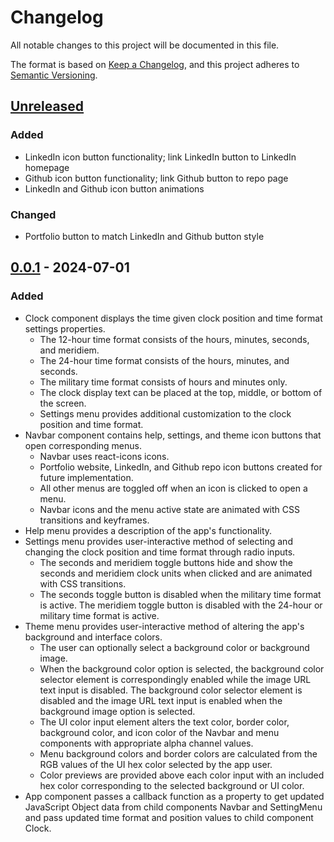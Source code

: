 # Changelog

All notable changes to this project will be documented in this file.

The format is based on [Keep a Changelog](https://keepachangelog.com/en/1.1.0/),
and this project adheres to [Semantic Versioning](https://semver.org/spec/v2.0.0.html).

## [Unreleased]

### Added

- LinkedIn icon button functionality; link LinkedIn button to LinkedIn homepage
- Github icon button functionality; link Github button to repo page
- LinkedIn and Github icon button animations

### Changed

- Portfolio button to match LinkedIn and Github button style

## [0.0.1] - 2024-07-01

### Added

- Clock component displays the time given clock position and time format settings properties.
    - The 12-hour time format consists of the hours, minutes, seconds, and meridiem.
    - The 24-hour time format consists of the hours, minutes, and seconds.
    - The military time format consists of hours and minutes only.
    - The clock display text can be placed at the top, middle, or bottom of the screen.
    - Settings menu provides additional customization to the clock position and time format.
- Navbar component contains help, settings, and theme icon buttons that open corresponding menus.
    - Navbar uses react-icons icons.
    - Portfolio website, LinkedIn, and Github repo icon buttons created for future implementation.
    - All other menus are toggled off when an icon is clicked to open a menu.
    - Navbar icons and the menu active state are animated with CSS transitions and keyframes.
- Help menu provides a description of the app's functionality.
- Settings menu provides user-interactive method of selecting and changing the clock position and time format through radio inputs.
    - The seconds and meridiem toggle buttons hide and show the seconds and meridiem clock units when clicked and are animated with CSS transitions.
    - The seconds toggle button is disabled when the military time format is active. The meridiem toggle button is disabled with the 24-hour or military time format is active.
- Theme menu provides user-interactive method of altering the app's background and interface colors.
    - The user can optionally select a background color or background image.
    - When the background color option is selected, the background color selector element is correspondingly enabled while the image URL text input is disabled. The background color selector element is disabled and the image URL text input is enabled when the background image option is selected.
    - The UI color input element alters the text color, border color, background color, and icon color of the Navbar and menu components with appropriate alpha channel values.
    - Menu background colors and border colors are calculated from the RGB values of the UI hex color selected by the app user.
    - Color previews are provided above each color input with an included hex color corresponding to the selected background or UI color.
- App component passes a callback function as a property to get updated JavaScript Object data from child components Navbar and SettingMenu and pass updated time format and position values to child component Clock.

[unreleased]: https://github.com/TimochiL/cuztomizable-clock-app/compare/v0.0.1...HEAD
[0.0.1]: https://github.com/TimochiL/cuztomizable-clock-app/releases/tag/v0.0.1
